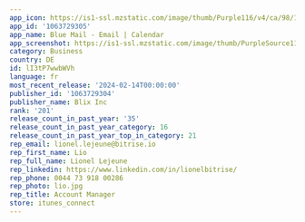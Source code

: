 ```yaml
---
app_icon: https://is1-ssl.mzstatic.com/image/thumb/Purple116/v4/ca/98/17/ca9817df-8e25-c1f9-40ed-7367a145ab4f/AppIcon-1x_U007emarketing-0-10-0-0-sRGB-85-220-0.png/1024x1024bb.png
app_id: '1063729305'
app_name: Blue Mail - Email | Calendar
app_screenshot: https://is1-ssl.mzstatic.com/image/thumb/PurpleSource116/v4/ff/e7/43/ffe74390-8786-abb4-29eb-e4e7d693f131/12cec382-8af3-4e2a-a40b-4aa42a0995e8_main_list_picker_store_v3__U00282_U0029.png/1242x2688bb.png
category: Business
country: DE
id: lI3tP7wwbWVh
language: fr
most_recent_release: '2024-02-14T00:00:00'
publisher_id: '1063729304'
publisher_name: Blix Inc
rank: '201'
release_count_in_past_year: '35'
release_count_in_past_year_category: 16
release_count_in_past_year_top_in_category: 21
rep_email: lionel.lejeune@bitrise.io
rep_first_name: Lio
rep_full_name: Lionel Lejeune
rep_linkedin: https://www.linkedin.com/in/lionelbitrise/
rep_phone: 0044 73 918 00286
rep_photo: lio.jpg
rep_title: Account Manager
store: itunes_connect
---
```

